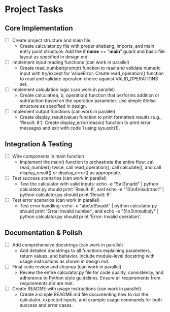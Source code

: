 # Project Tasks

## Core Implementation
- [ ] Create project structure and main file
  - Create calculator.py file with proper shebang, imports, and main entry point structure. Add the if __name__ == "__main__" guard and basic file layout as specified in design.md.
- [ ] Implement input reading functions (can work in parallel)
  - Create read_number(prompt) function to read and validate numeric input with try/except for ValueError. Create read_operation() function to read and validate operation choice against VALID_OPERATIONS set.
- [ ] Implement calculation logic (can work in parallel)
  - Create calculate(a, b, operation) function that performs addition or subtraction based on the operation parameter. Use simple if/else structure as specified in design.
- [ ] Implement output functions (can work in parallel)
  - Create display_result(value) function to print formatted results (e.g., 'Result: 8'). Create display_error(reason) function to print error messages and exit with code 1 using sys.exit(1).

## Integration & Testing
- [ ] Wire components in main function
  - Implement the main() function to orchestrate the entire flow: call read_number() twice, call read_operation(), call calculate(), and call display_result() or display_error() as appropriate.
- [ ] Test success scenarios (can work in parallel)
  - Test the calculator with valid inputs: echo -e "5\n3\nadd" | python calculator.py should print 'Result: 8', and echo -e "10\n4\nsubtract" | python calculator.py should print 'Result: 6'.
- [ ] Test error scenarios (can work in parallel)
  - Test error handling: echo -e "abc\n3\nadd" | python calculator.py should print 'Error: Invalid number', and echo -e "5\n3\nmultiply" | python calculator.py should print 'Error: Invalid operation'.

## Documentation & Polish
- [ ] Add comprehensive docstrings (can work in parallel)
  - Add detailed docstrings to all functions explaining parameters, return values, and behavior. Include module-level docstring with usage instructions as shown in design.md.
- [ ] Final code review and cleanup (can work in parallel)
  - Review the entire calculator.py file for code quality, consistency, and adherence to Python style guidelines. Ensure all requirements from requirements.md are met.
- [ ] Create README with usage instructions (can work in parallel)
  - Create a simple README.md file documenting how to run the calculator, expected inputs, and example usage commands for both success and error cases.

